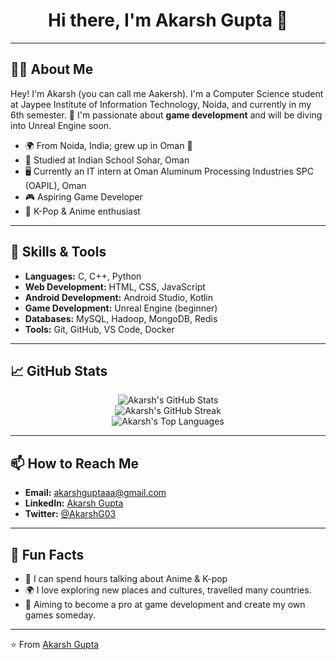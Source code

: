 <h1 align="center">Hi there, I'm Akarsh Gupta 👋</h1>

---

## 🙋‍♂️ About Me

Hey! I'm Akarsh (you can call me Aakersh). I'm a Computer Science student at Jaypee Institute of Information Technology, Noida, and currently in my 6th semester. 🌱 I'm passionate about **game development** and will be diving into Unreal Engine soon.

- 🌍 From Noida, India; grew up in Oman 🌟
- 🏫 Studied at Indian School Sohar, Oman
- 🖥️ Currently an IT intern at Oman Aluminum Processing Industries SPC (OAPIL), Oman
- 🎮 Aspiring Game Developer
- 🌸 K-Pop & Anime enthusiast

---

## 🚀 Skills & Tools

- **Languages:** C, C++, Python
- **Web Development:** HTML, CSS, JavaScript
- **Android Development:** Android Studio, Kotlin
- **Game Development:** Unreal Engine (beginner)
- **Databases:** MySQL, Hadoop, MongoDB, Redis
- **Tools:** Git, GitHub, VS Code, Docker

---

## 📈 GitHub Stats

<div align="center">
  <img src="https://github-readme-stats.vercel.app/api?username=AkarshGuptaa&show_icons=true&theme=radical" alt="Akarsh's GitHub Stats" />
  <br />
  <img src="https://github-readme-streak-stats.herokuapp.com/?user=AkarshGuptaa&theme=radical" alt="Akarsh's GitHub Streak" />
  <br />
  <img src="https://github-readme-stats.vercel.app/api/top-langs/?username=AkarshGuptaa&layout=compact&theme=radical" alt="Akarsh's Top Languages" />
</div>

---

## 📫 How to Reach Me

- **Email:** [akarshguptaaa@gmail.com](mailto:akarshguptaaa@gmail.com)
- **LinkedIn:** [Akarsh Gupta](https://www.linkedin.com/in/akarsh-gupta-8293301ba/)
- **Twitter:** [@AkarshG03](https://x.com/AkarshG03)

---

## 🎯 Fun Facts

- 🎵 I can spend hours talking about Anime & K-pop
- 🌍 I love exploring new places and cultures, travelled many countries.
- 🎯 Aiming to become a pro at game development and create my own games someday.

---

⭐️ From [Akarsh Gupta](https://github.com/AkarshGuptaa)
